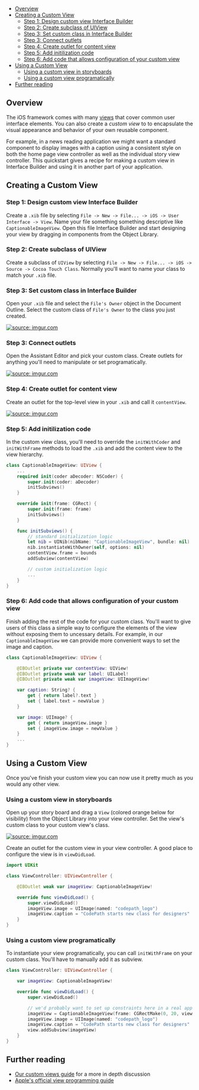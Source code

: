 <!-- START doctoc generated TOC please keep comment here to allow auto update -->
<!-- DON'T EDIT THIS SECTION, INSTEAD RE-RUN doctoc TO UPDATE -->

- [Overview](#overview)
- [Creating a Custom View](#creating-a-custom-view)
  - [Step 1: Design custom view Interface Builder](#step-1-design-custom-view-interface-builder)
  - [Step 2: Create subclass of UIView](#step-2-create-subclass-of-uiview)
  - [Step 3: Set custom class in Interface Builder](#step-3-set-custom-class-in-interface-builder)
  - [Step 3: Connect outlets](#step-3-connect-outlets)
  - [Step 4: Create outlet for content view](#step-4-create-outlet-for-content-view)
  - [Step 5: Add initilization code](#step-5-add-initilization-code)
  - [Step 6: Add code that allows configuration of your custom view](#step-6-add-code-that-allows-configuration-of-your-custom-view)
- [Using a Custom View](#using-a-custom-view)
  - [Using a custom view in storyboards](#using-a-custom-view-in-storyboards)
  - [Using a custom view programatically](#using-a-custom-view-programatically)
- [Further reading](#further-reading)

<!-- END doctoc generated TOC please keep comment here to allow auto update -->

## Overview
The iOS framework comes with many [views][viewcatalog] that cover common
user interface elements.  You can also create a _custom view_ to to
encapsulate the visual appearance and behavior of your own reusable
component.

[viewcatalog]: https://developer.apple.com/library/ios/documentation/UserExperience/Conceptual/UIKitUICatalog/

For example, in a news reading application we might want a standard
component to display images with a caption using a consistent style on
both the home page view controller as well as the individual story view
controller.  This quickstart gives a recipe for making a custom view in
Interface Builder and using it in another part of your application.

## Creating a Custom View
### Step 1: Design custom view Interface Builder
Create a `.xib` file by selecting `File -> New -> File... -> iOS -> User
Interface -> View`.  Name your file something something descriptive like
`CaptionableImageView`.  Open this file Interface Builder and start
designing your view by dragging in components from the Object Library.

### Step 2: Create subclass of UIView
Create a subclass of `UIView` by selecting `File -> New -> File... ->
iOS -> Source -> Cocoa Touch Class`.  Normally you'll want to name your
class to match your `.xib` file.

### Step 3: Set custom class in Interface Builder
Open your `.xib` file and select the `File's Owner` object in the
Document Outline.  Select the custom class of `File's Owner` to the
class you just created.

<a href="http://imgur.com/HyiX5S7"><img src="http://i.imgur.com/HyiX5S7.png" title="source: imgur.com" /></a>

### Step 3: Connect outlets
Open the Assistant Editor and pick your custom class.  Create outlets
for anything you'll need to manipulate or set programatically.

<a href="http://imgur.com/tgBhRiF"><img src="http://i.imgur.com/tgBhRiF.gif" title="source: imgur.com" /></a>

### Step 4: Create outlet for content view
Create an outlet for the top-level view in your `.xib` and call it
`contentView`.

<a href="http://imgur.com/JsnxD5D"><img src="http://i.imgur.com/JsnxD5D.gif" title="source: imgur.com" /></a>

### Step 5: Add initilization code
In the custom view class, you'll need to override the `initWithCoder` and
`initWithFrame` methods to load the `.xib` and add the content
view to the view hierarchy.

```swift
class CaptionableImageView: UIView {
    ...
    required init(coder aDecoder: NSCoder) {
        super.init(coder: aDecoder)
        initSubviews()
    }

    override init(frame: CGRect) {
        super.init(frame: frame)
        initSubviews()
    }

    func initSubviews() {
        // standard initialization logic
        let nib = UINib(nibName: "CaptionableImageView", bundle: nil)
        nib.instantiateWithOwner(self, options: nil)
        contentView.frame = bounds
        addSubview(contentView)

        // custom initialization logic
        ...
    }
}
```

### Step 6: Add code that allows configuration of your custom view
Finish adding the rest of the code for your custom class.  You'll want
to give users of this class a simple way to configure the elements of
the view without exposing them to uncessary details.  For example, in our
`CaptionableImageView` we can provide more convenient ways to set the
image and caption.

```swift
class CaptionableImageView: UIView {

    @IBOutlet private var contentView: UIView!
    @IBOutlet private weak var label: UILabel!
    @IBOutlet private weak var imageView: UIImageView!

    var caption: String? {
        get { return label?.text }
        set { label.text = newValue }
    }

    var image: UIImage? {
        get { return imageView.image }
        set { imageView.image = newValue }
    }
    ...
}
```

## Using a Custom View
Once you've finish your custom view you can now use it pretty much as
you would any other view.

### Using a custom view in storyboards
Open up your story board and drag a `View` (colored orange below for
visibility) from the Object Library into your view controller.  Set the
view's custom class to your custom view's class.

<a href="http://imgur.com/BnVinUM"><img src="http://i.imgur.com/BnVinUM.png" title="source: imgur.com" /></a>

Create an outlet for the custom view in your view controller.  A good
place to configure the view is in `viewDidLoad`.

```swift
import UIKit

class ViewController: UIViewController {

    @IBOutlet weak var imageView: CaptionableImageView!

    override func viewDidLoad() {
        super.viewDidLoad()
        imageView.image = UIImage(named: "codepath_logo")
        imageView.caption = "CodePath starts new class for designers"
    }
}
```

### Using a custom view programatically
To instantiate your view programatically, you can call `initWithFrame`
on your custom class.  You'll have to manually add it as subview.

```swift
class ViewController: UIViewController {

    var imageView: CaptionableImageView!

    override func viewDidLoad() {
        super.viewDidLoad()

        // we'd probably want to set up constraints here in a real app
        imageView = CaptionableImageView(frame: CGRectMake(0, 20, view.bounds.width, 200))
        imageView.image = UIImage(named: "codepath_logo")
        imageView.caption = "CodePath starts new class for designers"
        view.addSubview(imageView)
    }
}
```

## Further reading
* [Our custom views guide](Custom-Views#) for a more in depth discussion
* [Apple's official view programming guide][appleguide]

[appleguide]: https://developer.apple.com/library/ios/documentation/WindowsViews/Conceptual/ViewPG_iPhoneOS/CreatingViews/CreatingViews.html#//apple_ref/doc/uid/TP40009503-CH5-SW23

